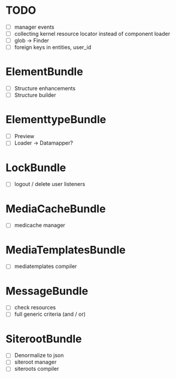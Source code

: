 TODO
====

- [ ] manager events
- [ ] collecting kernel resource locator instead of component loader
- [ ] glob -> Finder
- [ ] foreign keys in entities, user_id

# ElementBundle

- [ ] Structure enhancements
- [ ] Structure builder

# ElementtypeBundle

- [ ] Preview
- [ ] Loader -> Datamapper?

# LockBundle

- [ ] logout / delete user listeners

# MediaCacheBundle

- [ ] medicache manager

# MediaTemplatesBundle

- [ ] mediatemplates compiler

# MessageBundle

- [ ] check resources
- [ ] full generic criteria (and / or)

# SiterootBundle

- [ ] Denormalize to json
- [ ] siteroot manager
- [ ] siteroots compiler
